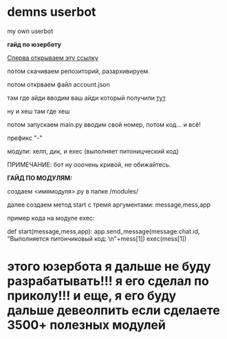 # demns userbot
  my own userbot
  
  **гайд по юзерботу**
  
[Сперва открываем эту ссылку](https://my.telegram.org/auth)

потом скачиваем репозиторий, разархивируем.

потом открваем файл account.json

там где айди вводим ваш айди который получили [тут](https://my.telegram.org/auth)

ну и хеш там где хеш

потом запускаем main.py вводим свой номер, потом код... и всё!

префикс "-"

модули: хелп, дик, и exec (выполняет питоницческий код)

ПРИМЕЧАНИЕ: бот ну ооочень кривой, не обижайтесь.

**ГАЙД ПО МОДУЛЯМ:**

создаем <имямодуля>.py в папке /modules/

далее создаем метод start с тремя аргументами: message,mess,app

пример кода на модуле exec:

def start(message,mess,app):
    app.send_message(message.chat.id, "Выполняется питончиковый код: \n"+mess[1])
    exec(mess[1])
    
# этого юзербота я дальше не буду разрабатывать!!! я его сделал по приколу!!! и еще, я его буду дальше девеолпить если сделаете 3500+ полезных модулей
